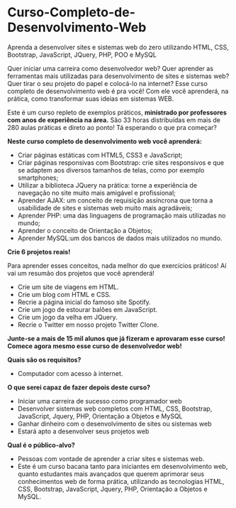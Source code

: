 # Curso-Completo-de-Desenvolvimento-Web
Aprenda a desenvolver sites e sistemas web do zero utilizando HTML, CSS, Bootstrap, JavaScript, JQuery, PHP, POO e MySQL

Quer iniciar uma carreira como desenvolvedor web? Quer aprender as ferramentas mais utilizadas para desenvolvimento de sites e sistemas web? Quer tirar o seu projeto do papel e colocá-lo na internet? Esse curso completo de desenvolvimento web é pra você! Com ele você aprenderá, na prática, como transformar suas ideias em sistemas WEB.

Este é um curso repleto de exemplos práticos, **ministrado por professores com anos de experiência na área.** São 33 horas distribuídas em mais de 280 aulas práticas e direto ao ponto! Tá esperando o que pra começar?

**Neste curso completo de desenvolvimento web você aprenderá:**

- Criar páginas estáticas com HTML5, CSS3 e JavaScript;
- Criar páginas responsivas com Bootstrap: crie sites responsivos e que se adaptem aos diversos tamanhos de telas, como por exemplo smartphones;
- Utilizar a biblioteca JQuery na prática: torne a experiência de navegação no  site muito mais amigável e profissional;
- Aprender AJAX: um conceito de requisição assíncrona que torna a usabilidade de sites e sistemas web muito mais agradáveis;
- Aprender PHP: uma das linguagens de programação mais utilizadas no mundo;
- Aprender o conceito de Orientação a Objetos;
- Aprender MySQL:um dos bancos de dados mais utilizados no mundo.

**Crie 6 projetos reais!**

Para aprender esses conceitos, nada melhor do que exercícios práticos! Aí vai um resumão dos projetos que você aprenderá!

- Crie um site de viagens em HTML.
- Crie um blog com HTML e CSS.
- Recrie a página inicial do famoso site Spotify.
- Crie um jogo de estourar balões em JavaScript.
- Crie um jogo da velha em JQuery.
- Recrie o Twitter em nosso projeto Twitter Clone.

**Junte-se a mais de 15 mil alunos que já fizeram e aprovaram esse curso! Comece agora mesmo esse curso de desenvolvedor web!**

**Quais são os requisitos?**

- Computador com acesso à internet.

**O que serei capaz de fazer depois deste curso?**

- Iniciar uma carreira de sucesso como programador web
- Desenvolver sistemas web completos com HTML, CSS, Bootstrap, JavaScript, Jquery, PHP, Orientação a Objetos e MySQL
- Ganhar dinheiro com o desenvolvimento de sites ou sistemas web
- Estará apto a desenvolver seus projetos web

**Qual é o público-alvo?**

- Pessoas com vontade de aprender a criar sites e sistemas web.
- Este é um curso bacana tanto para iniciantes em desenvolvimento web, quanto estudantes mais avançados que querem aprimorar seus conhecimentos web de forma prática, utilizando as tecnologias HTML, CSS, Bootstrap, JavaScript, Jquery, PHP, Orientação a Objetos e MySQL.
